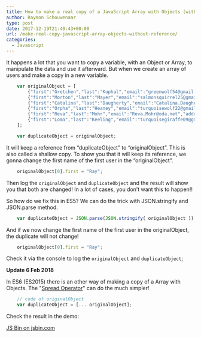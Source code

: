 ```yaml
---
title: How to make a real copy of a JavaScript Array with Objects (without a reference)
author: Raymon Schouwenaar
type: post
date: 2017-12-19T21:40:43+00:00
url: /make-real-copy-javascript-array-objects-without-reference/
categories:
  - Javascript
---
```


It happens a lot that you want to copy a variable, with an Object or Array, to manipulate the data and use it afterward. But when we create an array of users and make a copy in a new variable.

<!--more-->

```javascript
    var originalObject = [
        {"first":"Gretchen","last":"Kuphal","email":"greenwolf54@gmail.com","address":"416 Lesch Road","created":"March 1, 2012","balance":"$9,782.26"},
        {"first":"Morton","last":"Mayer","email":"salmonsquirrel25@gmail.com","address":"1602 Bernhard Parkway","created":"April 29, 2017","balance":"$6,596.11"},
        {"first":"Catalina","last":"Daugherty","email":"Catalina.Daugherty@filomena.name","address":"11893 Kali Vista","created":"October 16, 2008","balance":"$6,372.86"},
        {"first":"Orpha","last":"Heaney","email":"turquoisewolf22@gmail.com","address":"8090 Chris Stream","created":"November 21, 2015","balance":"$9,596.26"},
        {"first":"Reva","last":"Mohr","email":"Reva.Mohr@oda.net","address":"0291 Kailyn Stravenue","created":"November 6, 2014","balance":"$4,768.37"},
        {"first":"Loma","last":"Keeling","email":"turquoisegiraffe09@gmail.com","address":"84460 Samson Knoll","created":"June 13, 2017","balance":"$9,361.16"}
    ];

    var duplicateObject = originalObject;
```

It will keep a reference from “duplicateObject” to “originalObject”. This is also called a shallow copy.
To show you that it will keep its reference, we gonna change the first name of the first user in the “originalObject”.
```javascript
    originalObject[0].first = "Ray";
```

Then log the `originalObject` and `duplicateObject` and the result will show you that both are changed! In a lot of cases, you don’t want this to happen!!

So how do we fix this in ES5?
We can do the trick with JSON.stringify and JSON.parse method.

```javascript
    var duplicateObject = JSON.parse(JSON.stringify( originalObject ));
```

And if we now change the first name of the first user in the originalObject, the duplicate will not change!
```javascript
    originalObject[0].first = "Ray";
```
Check it via the console to log the `originalObject` and `duplicateObject`;

**Update 6 Feb 2018**

In ES6 (ES2015) there is an other way of making a copy of a Array with Objects. The "[Spread Operator](https://developer.mozilla.org/en-US/docs/Web/JavaScript/Reference/Operators/Spread_operator)" can do the much simpler!

```javascript
	// code of originalObject
	var duplicateObject = [... originalObject];
```

Check the result in the demo:

<a class="jsbin-embed" href="https://jsbin.com/noyetuz/embed?js,console">JS Bin on jsbin.com</a><script src="https://static.jsbin.com/js/embed.min.js?4.1.2"></script>